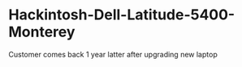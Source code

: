 # Hackintosh-Dell-Latitude-5400-Monterey
Customer comes back 1 year latter after upgrading new laptop
